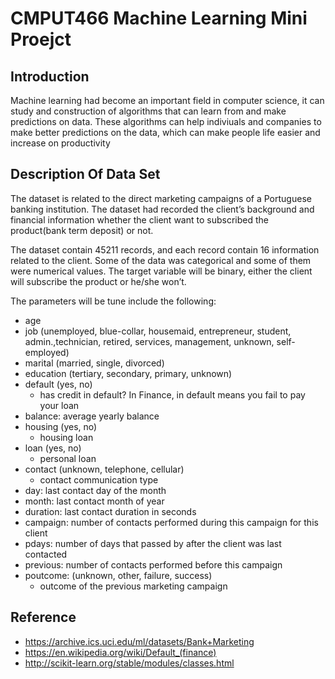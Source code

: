 # CMPUT466 Machine Learning Mini Proejct

## Introduction
Machine learning had become an important field in computer science, it can study and construction of algorithms that can learn from and make predictions on data. These algorithms can help indiviuals and companies to make better predictions on the data, which can make people life easier and increase on productivity

## Description Of Data Set
The dataset is related to the direct marketing campaigns of a Portuguese banking institution. The dataset had recorded the client’s background and financial information whether the client want to subscribed the product(bank term deposit) or not.  

The dataset contain 45211 records, and each record contain 16 information related to the client. Some of the data was categorical and some of them were numerical values. The target variable will be binary, either the client will subscribe the product or he/she won’t. 

The parameters will be tune include the following:

- age
- job (unemployed, blue-collar, housemaid, entrepreneur, student, admin.,technician, retired, services, management, unknown, self-employed)
- marital (married, single, divorced)
- education  (tertiary, secondary, primary, unknown)
- default (yes, no)
	- has credit in default? In Finance, in default means you fail to pay your loan 
- balance: average yearly balance
- housing (yes, no)
	- housing loan
- loan (yes, no)
	- personal loan
- contact (unknown, telephone, cellular)
	- contact communication type
- day: last contact day of the month
- month: last contact month of year
- duration: last contact duration in seconds
- campaign: number of contacts performed during this campaign for this client
- pdays: number of days that passed by after the client was last contacted 
- previous: number of contacts performed before this campaign
- poutcome: (unknown, other, failure, success)
	- outcome of the previous marketing campaign

## Reference
- https://archive.ics.uci.edu/ml/datasets/Bank+Marketing
- https://en.wikipedia.org/wiki/Default_(finance)
- http://scikit-learn.org/stable/modules/classes.html



